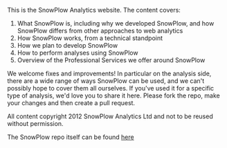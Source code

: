 This is the SnowPlow Analytics website. The content covers:

1. What SnowPlow is, including why we developed SnowPlow, and how SnowPlow differs from other approaches to web analytics
2. How SnowPlow works, from a technical standpoint
3. How we plan to develop SnowPlow
4. How to perform analyses using SnowPlow
5. Overview of the Professional Services we offer around SnowPlow

We welcome fixes and improvements! In particular on the analysis side, there are a wide range of ways SnowPlow can be used, and we can't possibly hope to cover them all ourselves. If you've used it for a specific type of analysis, we'd love you to share it here. Please fork the repo, make your changes and then create a pull request.

All content copyright 2012 SnowPlow Analytics Ltd and not to be reused without permission. 

The SnowPlow repo itself can be found [here](http://github.com/snowplow/snowplow)